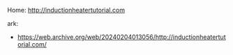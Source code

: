 Home: http://inductionheatertutorial.com

ark:
- https://web.archive.org/web/20240204013056/http://inductionheatertutorial.com/
